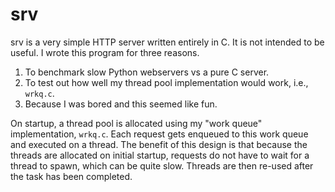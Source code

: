 # srv

srv is a very simple HTTP server written entirely in C. It is not intended to be
useful. I wrote this program for three reasons.

1. To benchmark slow Python webservers vs a pure C server.
2. To test out how well my thread pool implementation would work, i.e., `wrkq.c`.
3. Because I was bored and this seemed like fun.

On startup, a thread pool is allocated using my "work queue" implementation,
`wrkq.c`. Each request gets enqueued to this work queue and executed on a
thread. The benefit of this design is that because the threads are allocated on
initial startup, requests do not have to wait for a thread to spawn, which can
be quite slow. Threads are then re-used after the task has been completed.
